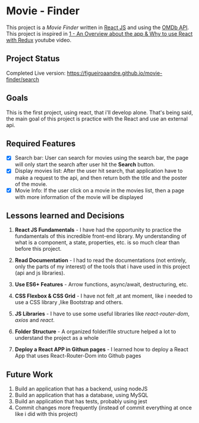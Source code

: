 # Movie - Finder
This project is a *Movie Finder* written in [React JS](https://reactjs.org/) and using the [OMDb API](http://www.omdbapi.com/). This project is inspired in [1 - An Overview about the app & Why to use React with Redux](https://www.youtube.com/watch?v=Ia0WWc5dyLE&list=PLG3RxIUKLJlbDDGeeoUCkinS2DUybp_1o) youtube video.

## Project Status
Completed
Live version: https://figueiroaandre.github.io/movie-finder/search

## Goals
This is the first project, using react, that i'll develop alone. That's being said, the main goal of this project is practice with the React and use an external api.

## Required Features
- [x] Search bar: User can search for movies using the search bar, the page will only start the search after user hit the **Search** button.
- [x] Display movies list: After the user hit search, that application have to make a request to the api, and then return both the title and the poster of the movie.
- [x] Movie Info: If the user click on a movie in the movies list, then a page with more information of the movie will be displayed

## Lessons learned and Decisions

1. **React JS Fundamentals** - I have had the opportunity to practice the fundamentals of this incredible front-end library. My understanding of what is a component, a state, properties, etc. is so much clear than before this project.

2. **Read Documentation** - I had to read the documentations (not entirely, only the parts of my interest) of the tools that i have used in this project (api and js libraries).

3. **Use ES6+ Features** - Arrow functions, async/await, destructuring, etc.

4. **CSS Flexbox & CSS Grid** - I have not felt ,at ant moment, like i needed to use a CSS library ,like Bootstrap and others.

5. **JS Libraries** - I have to use some useful libraries like *react-router-dom*, *axios* and *react*.

6. **Folder Structure** - A organized folder/file structure helped a lot to understand the project as a whole

7. **Deploy a React APP in Githun pages** - I learned how to deploy a React App that uses React-Router-Dom into Github pages

## Future Work
1. Build an application that has a backend, using nodeJS
2. Build an application that has a database, using MySQL
3. Build an application that has tests, probably using jest
4. Commit changes more frequently (instead of commit everything at once like i did with this project)